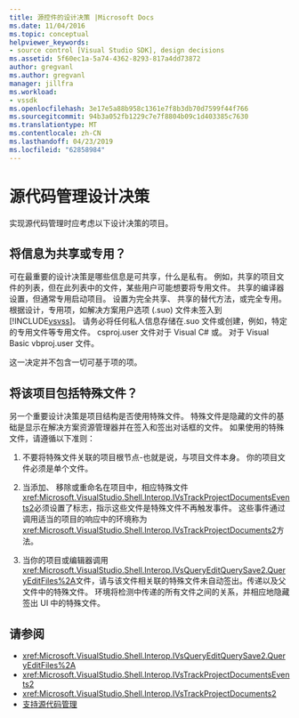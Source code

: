 ```yaml
---
title: 源控件的设计决策 |Microsoft Docs
ms.date: 11/04/2016
ms.topic: conceptual
helpviewer_keywords:
- source control [Visual Studio SDK], design decisions
ms.assetid: 5f60ec1a-5a74-4362-8293-817a4dd73872
author: gregvanl
ms.author: gregvanl
manager: jillfra
ms.workload:
- vssdk
ms.openlocfilehash: 3e17e5a88b958c1361e7f8b3db70d7599f44f766
ms.sourcegitcommit: 94b3a052fb1229c7e7f8804b09c1d403385c7630
ms.translationtype: MT
ms.contentlocale: zh-CN
ms.lasthandoff: 04/23/2019
ms.locfileid: "62858984"
---
```

# <a name="source-control-design-decisions"></a>源代码管理设计决策
实现源代码管理时应考虑以下设计决策的项目。

## <a name="will-information-be-shared-or-private"></a>将信息为共享或专用？
 可在最重要的设计决策是哪些信息是可共享，什么是私有。 例如，共享的项目文件的列表，但在此列表中的文件，某些用户可能想要将专用文件。 共享的编译器设置，但通常专用启动项目。 设置为完全共享、 共享的替代方法，或完全专用。 根据设计，专用项，如解决方案用户选项 (.suo) 文件未签入到[!INCLUDE[vsvss](../../extensibility/includes/vsvss_md.md)]。 请务必将任何私人信息存储在.suo 文件或创建，例如，特定的专用文件等专用文件。 csproj.user 文件对于 Visual C# 或。 对于 Visual Basic vbproj.user 文件。

 这一决定并不包含一切可基于项的项。

## <a name="will-the-project-include-special-files"></a>将该项目包括特殊文件？
 另一个重要设计决策是项目结构是否使用特殊文件。 特殊文件是隐藏的文件的基础是显示在解决方案资源管理器并在签入和签出对话框的文件。 如果使用的特殊文件，请遵循以下准则：

1. 不要将特殊文件关联的项目根节点-也就是说，与项目文件本身。 你的项目文件必须是单个文件。

2. 当添加、 移除或重命名在项目中，相应特殊文件<xref:Microsoft.VisualStudio.Shell.Interop.IVsTrackProjectDocumentsEvents2>必须设置了标志，指示这些文件是特殊文件不再触发事件。 这些事件通过调用适当的项目的响应中的环境称为<xref:Microsoft.VisualStudio.Shell.Interop.IVsTrackProjectDocuments2>方法。

3. 当你的项目或编辑器调用<xref:Microsoft.VisualStudio.Shell.Interop.IVsQueryEditQuerySave2.QueryEditFiles%2A>文件，请与该文件相关联的特殊文件未自动签出。传递以及父文件中的特殊文件。 环境将检测中传递的所有文件之间的关系，并相应地隐藏签出 UI 中的特殊文件。

## <a name="see-also"></a>请参阅
- <xref:Microsoft.VisualStudio.Shell.Interop.IVsQueryEditQuerySave2.QueryEditFiles%2A>
- <xref:Microsoft.VisualStudio.Shell.Interop.IVsTrackProjectDocumentsEvents2>
- <xref:Microsoft.VisualStudio.Shell.Interop.IVsTrackProjectDocuments2>
- [支持源代码管理](../../extensibility/internals/supporting-source-control.md)
